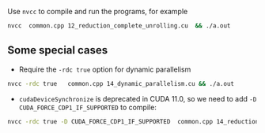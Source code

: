 Use `nvcc` to compile and run the programs, for example

```bash
nvcc  common.cpp 12_reduction_complete_unrolling.cu  && ./a.out
```

## Some special cases

* Require the `-rdc true` option for dynamic parallelism

``` bash
nvcc -rdc true   common.cpp 14_dynamic_parallelism.cu && ./a.out
```

* `cudaDeviceSynchronize` is deprecated in CUDA 11.0, so we need to add `-D
CUDA_FORCE_CDP1_IF_SUPPORTED` to compile:

``` bash
nvcc -rdc true -D CUDA_FORCE_CDP1_IF_SUPPORTED  common.cpp 14_reduction\ with\ dynamic\ parallelism.cu && ./a.out
```
